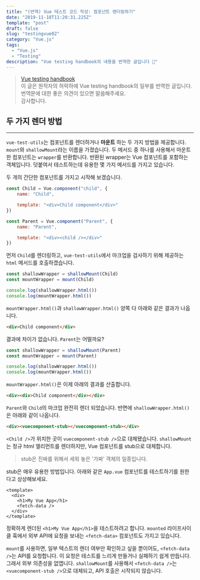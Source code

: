 ```yaml
---
title: "(번역) Vue 테스트 코드 작성: 컴포넌트 렌더링하기"
date: "2019-11-18T11:20:31.225Z"
template: "post"
draft: false
slug: "testingvue02"
category: "Vue.js"
tags:
  - "Vue.js"
  - "Testing"
description: "Vue testing handbook의 내용을 번역한 글입니다 📖"
---
```


> [Vue testing handbook](https://lmiller1990.github.io/vue-testing-handbook/rendering-a-component.html) <br>
> 이 글은 원작자의 허락하에 Vue testing handbook의 일부를 번역한 글입니다. <br>
> 번역문에 대한 좋은 의견이 있으면 말씀해주세요. <br>
> 감사합니다.



## 두 가지 렌더 방법

------

`vue-test-utils`는 컴포넌트를 렌더하거나 __마운트__ 하는 두 가지 방법을 제공합니다.  `mount`와 `shallowMount`라는 이름을 가졌습니다. 두 메서드 중 하나를 사용해서 마운트한 컴포넌트는 `wrapper`를 반환합니다. 반환된 wrapper는 Vue 컴포넌트를 포함하는 객체입니다. 덧붙여서 테스트하는데 유용한 몇 가지 메서드를 가지고 있습니다.

두 개의 간단한 컴포넌트를 가지고 시작해 보겠습니다.

```javascript
const Child = Vue.component("child", {
	name: "Child",

	template: "<div>Child component</div>"
})

const Parent = Vue.component("Parent", {
	name: "Parent",

	template: "<div><child /></div>"
})
```

먼저 `Child`를 렌더링하고, `vue-test-utils`에서 마크업을 검사하기 위해 제공하는 `html` 메서드를 호출하겠습니다.

```javascript
const shallowWrapper = shallowMount(Child)
const mountWrapper = mount(Child)

console.log(shallowWrapper.html())
console.log(mountWrapper.html())
```

`mountWrapper.html()`과 `shallowWrapper.html()` 양쪽 다 아래와 같은 결과가 나옵니다.

```html
<div>Child component</div>
```

결과에 차이가 없습니다. `Parent`는 어떨까요?

```javascript
const shallowWrapper = shallowMount(Parent)
const mountWrapper = mount(Parent)

console.log(shallowWrapper.html())
console.log(mountWrapper.html())
```

`mountWrapper.html()`은 이제 아래의 결과를 산출합니다.

```html
<div><div>Child component</div></div>
```

`Parent`와 `Child`의 마크업 완전히 렌더 되었습니다. 반면에 `shallowWrapper.html()`은 아래와 같이 나옵니다.

```html
<div><vuecomponent-stub></vuecomponent-stub></div>
```

`<Child />`가 위치한 곳이 `vuecomponent-stub />`으로 대체됐습니다. `shallowMount`는 정규 html 엘리먼트를 렌더하지만, Vue 컴포넌트를 stub으로 대체합니다.

> stub은 진짜를 위해서 세워 놓은 '가짜' 객체의 일종입니다.

stub은 매우 유용한 방법입니다. 아래와 같은 `App.vue` 컴포넌트를 테스트하기를 원한다고 상상해보세요.

```vue
<template>
  <div>
    <h1>My Vue App</h1>
    <fetch-data />
  </div>
</template>
```

정확하게 렌더된 `<h1>My Vue App</h1>`을 테스트하려고 합니다. `mounted` 라이프사이클 훅에서 외부 API에 요청을 보내는 `<fetch-data>` 컴포넌트도 가지고 있습니다.

`mount`를 사용하면, 일부 텍스트의 렌더 여부만 확인하고 싶을 뿐이어도, `<fetch-data />`는 API를 요청합니다. 이 요청은 테스트를 느리게 만들거나 실패하기 쉽게 만듭니다. 그래서 외부 의존성을 없앱니다. `shallowMount`를 사용해서 `<fetch-data />`는 `<vuecomponent-stub />`으로 대체되고, API 호출은 시작되지 않습니다.